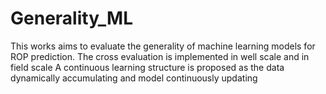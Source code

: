 # Generality_ML
This works aims to evaluate the generality of machine learning models for ROP prediction.
The cross evaluation is implemented in well scale and in field scale
A continuous learning structure is proposed as the data dynamically accumulating and model continuously updating
